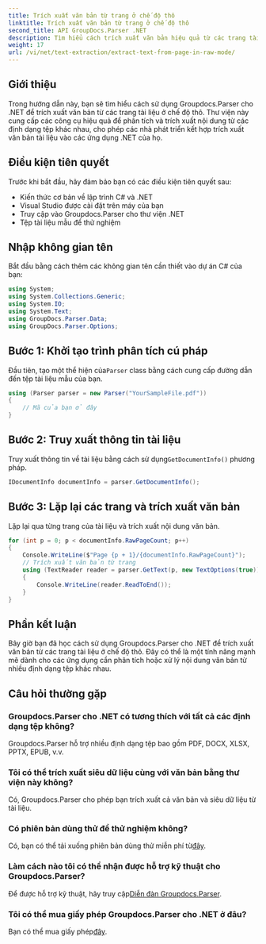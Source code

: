 ```yaml
---
title: Trích xuất văn bản từ trang ở chế độ thô
linktitle: Trích xuất văn bản từ trang ở chế độ thô
second_title: API GroupDocs.Parser .NET
description: Tìm hiểu cách trích xuất văn bản hiệu quả từ các trang tài liệu bằng Groupdocs.Parser cho .NET trong hướng dẫn toàn diện này.
weight: 17
url: /vi/net/text-extraction/extract-text-from-page-in-raw-mode/
---
```

## Giới thiệu
Trong hướng dẫn này, bạn sẽ tìm hiểu cách sử dụng Groupdocs.Parser cho .NET để trích xuất văn bản từ các trang tài liệu ở chế độ thô. Thư viện này cung cấp các công cụ hiệu quả để phân tích và trích xuất nội dung từ các định dạng tệp khác nhau, cho phép các nhà phát triển kết hợp trích xuất văn bản tài liệu vào các ứng dụng .NET của họ.
## Điều kiện tiên quyết
Trước khi bắt đầu, hãy đảm bảo bạn có các điều kiện tiên quyết sau:
- Kiến thức cơ bản về lập trình C# và .NET
- Visual Studio được cài đặt trên máy của bạn
- Truy cập vào Groupdocs.Parser cho thư viện .NET
- Tệp tài liệu mẫu để thử nghiệm

## Nhập không gian tên
Bắt đầu bằng cách thêm các không gian tên cần thiết vào dự án C# của bạn:
```csharp
using System;
using System.Collections.Generic;
using System.IO;
using System.Text;
using GroupDocs.Parser.Data;
using GroupDocs.Parser.Options;
```
## Bước 1: Khởi tạo trình phân tích cú pháp
 Đầu tiên, tạo một thể hiện của`Parser` class bằng cách cung cấp đường dẫn đến tệp tài liệu mẫu của bạn.
```csharp
using (Parser parser = new Parser("YourSampleFile.pdf"))
{
    // Mã của bạn ở đây
}
```
## Bước 2: Truy xuất thông tin tài liệu
 Truy xuất thông tin về tài liệu bằng cách sử dụng`GetDocumentInfo()` phương pháp.
```csharp
IDocumentInfo documentInfo = parser.GetDocumentInfo();
```
## Bước 3: Lặp lại các trang và trích xuất văn bản
Lặp lại qua từng trang của tài liệu và trích xuất nội dung văn bản.
```csharp
for (int p = 0; p < documentInfo.RawPageCount; p++)
{
    Console.WriteLine($"Page {p + 1}/{documentInfo.RawPageCount}");
    // Trích xuất văn bản từ trang
    using (TextReader reader = parser.GetText(p, new TextOptions(true)))
    {
        Console.WriteLine(reader.ReadToEnd());
    }
}
```

## Phần kết luận
Bây giờ bạn đã học cách sử dụng Groupdocs.Parser cho .NET để trích xuất văn bản từ các trang tài liệu ở chế độ thô. Đây có thể là một tính năng mạnh mẽ dành cho các ứng dụng cần phân tích hoặc xử lý nội dung văn bản từ nhiều định dạng tệp khác nhau.

## Câu hỏi thường gặp
### Groupdocs.Parser cho .NET có tương thích với tất cả các định dạng tệp không?
Groupdocs.Parser hỗ trợ nhiều định dạng tệp bao gồm PDF, DOCX, XLSX, PPTX, EPUB, v.v.
### Tôi có thể trích xuất siêu dữ liệu cùng với văn bản bằng thư viện này không?
Có, Groupdocs.Parser cho phép bạn trích xuất cả văn bản và siêu dữ liệu từ tài liệu.
### Có phiên bản dùng thử để thử nghiệm không?
 Có, bạn có thể tải xuống phiên bản dùng thử miễn phí từ[đây](https://releases.groupdocs.com/).
### Làm cách nào tôi có thể nhận được hỗ trợ kỹ thuật cho Groupdocs.Parser?
 Để được hỗ trợ kỹ thuật, hãy truy cập[Diễn đàn Groupdocs.Parser](https://forum.groupdocs.com/c/parser/17).
### Tôi có thể mua giấy phép Groupdocs.Parser cho .NET ở đâu?
 Bạn có thể mua giấy phép[đây](https://purchase.groupdocs.com/buy).